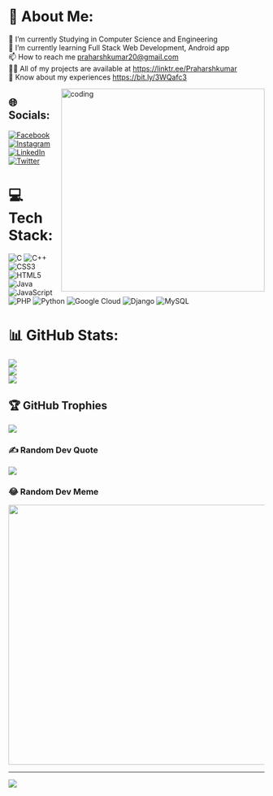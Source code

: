 
# 💫 About Me:
🔭 I’m currently Studying in Computer Science and Engineering <br>🌱 I’m currently learning  Full Stack Web Development, Android app<br>📫 How to reach me praharshkumar20@gmail.com<br>👨‍💻 All of my projects are available at https://linktr.ee/Praharshkumar<br>📄 Know about my experiences https://bit.ly/3WQafc3<br>

<img align="right" alt="coding" width="400" src="https://www.lambdatest.com/resources/images/news24.gif">

## 🌐 Socials:
[![Facebook](https://img.shields.io/badge/Facebook-%231877F2.svg?logo=Facebook&logoColor=white)](https://facebook.com/praharshkumar28) [![Instagram](https://img.shields.io/badge/Instagram-%23E4405F.svg?logo=Instagram&logoColor=white)](https://instagram.com/praharsh_kumar) [![LinkedIn](https://img.shields.io/badge/LinkedIn-%230077B5.svg?logo=linkedin&logoColor=white)](https://linkedin.com/in/praharsh-kuma) [![Twitter](https://img.shields.io/badge/Twitter-%231DA1F2.svg?logo=Twitter&logoColor=white)](https://twitter.com/praharsh28) 

# 💻 Tech Stack:
![C](https://img.shields.io/badge/c-%2300599C.svg?style=for-the-badge&logo=c&logoColor=white) ![C++](https://img.shields.io/badge/c++-%2300599C.svg?style=for-the-badge&logo=c%2B%2B&logoColor=white) ![CSS3](https://img.shields.io/badge/css3-%231572B6.svg?style=for-the-badge&logo=css3&logoColor=white) ![HTML5](https://img.shields.io/badge/html5-%23E34F26.svg?style=for-the-badge&logo=html5&logoColor=white) ![Java](https://img.shields.io/badge/java-%23ED8B00.svg?style=for-the-badge&logo=java&logoColor=white) ![JavaScript](https://img.shields.io/badge/javascript-%23323330.svg?style=for-the-badge&logo=javascript&logoColor=%23F7DF1E) ![PHP](https://img.shields.io/badge/php-%23777BB4.svg?style=for-the-badge&logo=php&logoColor=white) ![Python](https://img.shields.io/badge/python-3670A0?style=for-the-badge&logo=python&logoColor=ffdd54) ![Google Cloud](https://img.shields.io/badge/Google%20Cloud-%234285F4.svg?style=for-the-badge&logo=google-cloud&logoColor=white) ![Django](https://img.shields.io/badge/django-%23092E20.svg?style=for-the-badge&logo=django&logoColor=white) ![MySQL](https://img.shields.io/badge/mysql-%2300f.svg?style=for-the-badge&logo=mysql&logoColor=white)
# 📊 GitHub Stats:
![](https://github-readme-stats.vercel.app/api?username=Praharshkumar&theme=tokyonight&hide_border=false&include_all_commits=true&count_private=false)<br/>
![](https://github-readme-streak-stats.herokuapp.com/?user=Praharshkumar&theme=tokyonight&hide_border=false)<br/>
![](https://github-readme-stats.vercel.app/api/top-langs/?username=Praharshkumar&theme=tokyonight&hide_border=false&include_all_commits=true&count_private=false&layout=compact)

## 🏆 GitHub Trophies
![](https://github-profile-trophy.vercel.app/?username=Praharshkumar&theme=radical&no-frame=false&no-bg=false&margin-w=4)

### ✍️ Random Dev Quote
![](https://quotes-github-readme.vercel.app/api?type=horizontal&theme=tokyonight)

### 😂 Random Dev Meme
<img src="https://random-memer.herokuapp.com/" width="512px"/>

---
[![](https://visitcount.itsvg.in/api?id=Praharshkumar&icon=0&color=1)](https://visitcount.itsvg.in)

<!-- Proudly created with GPRM ( https://gprm.itsvg.in ) -->
